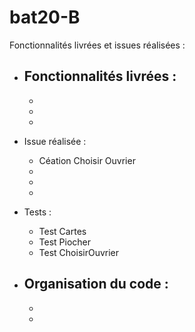 # bat20-B

Fonctionnalités livrées et issues réalisées : 
- Fonctionnalités livrées :
    - 
    - 
    - 
    -  
- Issue réalisée :
    - Céation Choisir Ouvrier
    - 
    - 
    -   

- Tests :
    - Test Cartes
    - Test Piocher
    - Test ChoisirOuvrier

- Organisation du code :
    - 
    -
    -